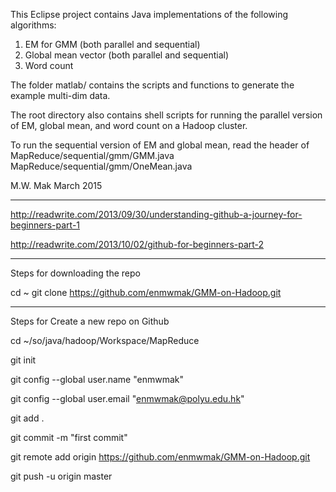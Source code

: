 This Eclipse project contains Java implementations of the following algorithms:

1. EM for GMM (both parallel and sequential)
2. Global mean vector (both parallel and sequential)
3. Word count

The folder matlab/ contains the scripts and functions to generate the example multi-dim data.

The root directory also contains shell scripts for running the parallel version of EM, global mean,
and word count on a Hadoop cluster.

To run the sequential version of EM and global mean, read the header of
MapReduce/sequential/gmm/GMM.java
MapReduce/sequential/gmm/OneMean.java

M.W. Mak
March 2015

----------------------
http://readwrite.com/2013/09/30/understanding-github-a-journey-for-beginners-part-1

http://readwrite.com/2013/10/02/github-for-beginners-part-2

----------------------
Steps for downloading the repo

cd ~
git clone https://github.com/enmwmak/GMM-on-Hadoop.git

----------------------
Steps for Create a new repo on Github

cd ~/so/java/hadoop/Workspace/MapReduce

git init

git config --global user.name "enmwmak"

git config --global user.email "enmwmak@polyu.edu.hk"

git add .

git commit -m "first commit" 

git remote add origin https://github.com/enmwmak/GMM-on-Hadoop.git

git push -u origin master
